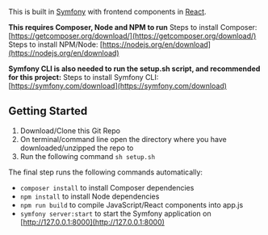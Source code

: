 This is built in [Symfony](https://symfony.com/) with frontend components in [React](https://react.dev/). 

**This requires Composer, Node and NPM to run**
Steps to install Composer: [https://getcomposer.org/download/](https://getcomposer.org/download/)
Steps to install NPM/Node: [https://nodejs.org/en/download](https://nodejs.org/en/download)

__Symfony CLI is also needed to run the setup.sh script, and recommended for this project:__
Steps to install Symfony CLI: [https://symfony.com/download](https://symfony.com/download)

## Getting Started

1. Download/Clone this Git Repo
2. On terminal/command line open the directory where you have downloaded/unzipped the repo to
3. Run the following command `sh setup.sh` 

The final step runs the following commands automatically:
- `composer install` to install Composer dependencies
- `npm install` to install Node dependencies
- `npm run build` to compile JavaScript/React components into app.js
- `symfony server:start` to start the Symfony application on [http://127.0.0.1:8000](http://127.0.0.1:8000)